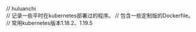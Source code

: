 // huluanchi  
// 记录一些平时在kubernetes部署过的程序。 
// 包含一些定制版的Dockerfile。  
// 常用kubernetes版本1.18.2、1.19.5  
